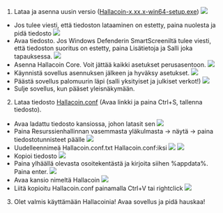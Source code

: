 1. Lataa ja asenna uusin versio ([Hallacoin-x.xx.x-win64-setup.exe](https://github.com/hallabois/hallacoin/releases))
  ![](./asennus-kuvat/1.png?raw=true)
- Jos tulee viesti, että tiedoston lataaminen on estetty, paina nuolesta ja pidä tiedosto
  ![](../asennus-kuvat/2.png?raw=true)
- Avaa tiedosto. Jos Windows Defenderin SmartScreeniltä tulee viesti, että tiedoston suoritus on estetty, paina Lisätietoja ja Salli joka tapauksessa. 
  ![](../asennus-kuvat/3.png?raw=true)
- Asenna Hallacoin Core. Voit jättää kaikki asetukset perusasentoon. 
  ![](../asennus-kuvat/4.png?raw=true)
- Käynnistä sovellus asennuksen jälkeen ja hyväksy asetukset. 
  ![](../asennus-kuvat/5.png?raw=true)
- Päästä sovellus palomuurin läpi (salli yksityiset ja julkiset verkot!)
  ![](../asennus-kuvat/6.png?raw=true)
- Sulje sovellus, kun pääset yleisnäkymään.

2. Lataa tiedosto [Hallacoin.conf](https://raw.githubusercontent.com/hallabois/hallacoin/master/Hallacoin.conf) (Avaa linkki ja paina Ctrl+S, tallenna tiedosto).
- Avaa ladattu tiedosto kansiossa, johon latasit sen
  ![](../asennus-kuvat/7.png?raw=true)
- Paina Resurssienhallinnan vasemmasta yläkulmasta -> näytä -> paina tiedostotunnisteet päälle
  ![](../asennus-kuvat/8.png?raw=true)
- Uudelleennimeä Hallacoin.conf.txt Hallacoin.conf:iksi
  ![](../asennus-kuvat/9.png?raw=true)
  ![](../asennus-kuvat/10.png?raw=true)
- Kopioi tiedosto
  ![](../asennus-kuvat/11.png?raw=true)
- Paina ylhäällä olevasta osoitekentästä ja kirjoita siihen %appdata%. Paina enter.
  ![](../asennus-kuvat/12.png?raw=true)
- Avaa kansio nimeltä Hallacoin
  ![](../asennus-kuvat/13.png?raw=true)
- Liitä kopioitu Hallacoin.conf painamalla Ctrl+V tai rightclick
  ![](../asennus-kuvat/14.png?raw=true)

3. Olet valmis käyttämään Hallacoinia! Avaa sovellus ja pidä hauskaa! 

